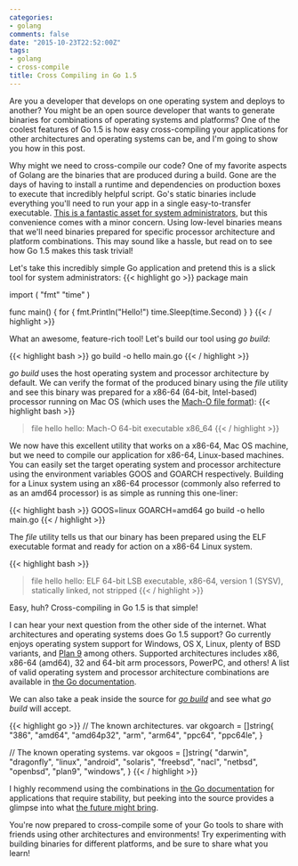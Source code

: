 ```yaml
---
categories: 
- golang
comments: false
date: "2015-10-23T22:52:00Z"
tags:
- golang
- cross-compile
title: Cross Compiling in Go 1.5
---
```


Are you a developer that develops on one operating system and deploys to another? You might be an open source developer that wants to generate binaries for combinations of operating systems and platforms? One of the coolest features of Go 1.5 is how easy cross-compiling your applications for other architectures and operating systems can be, and I'm going to show you how in this post.
<!--more-->

Why might we need to cross-compile our code? One of my favorite aspects of Golang are the  binaries that are produced during a build. Gone are the days of having to install a runtime and dependencies on production boxes to execute that incredibly helpful script. Go's static binaries include everything you'll need to run your app in a single easy-to-transfer executable. [This is a fantastic asset for system administrators,](http://www.youtube.com/watch?v=wyRbHhHFZh8) but this convenience comes with a minor concern. Using low-level binaries means that we'll need binaries prepared for specific processor architecture and platform combinations. This may sound like a hassle, but read on to see how Go 1.5 makes this task trivial!

Let's take this incredibly simple Go application and pretend this is a slick tool for system administrators:
{{< highlight go >}}
package main

import (
        "fmt"
        "time"
)

func main() {
        for {
                fmt.Println("Hello!")
                time.Sleep(time.Second)
        }
}
{{< / highlight >}}

What an awesome, feature-rich tool! Let's build our tool using *go build*:

{{< highlight bash >}}
go build -o hello main.go
{{< / highlight >}}

*go build* uses the host operating system and processor architecture by default. We can verify the format of the produced binary using the *file* utility and see this binary was prepared for a x86-64 (64-bit, Intel-based) processor running on Mac OS (which uses the [Mach-O file format](https://en.wikipedia.org/wiki/Mach-O)):
{{< highlight bash >}}
> file hello
hello: Mach-O 64-bit executable x86_64
{{< / highlight >}}

We now have this excellent utility that works on a x86-64, Mac OS machine, but we need to compile our application for x86-64, Linux-based machines. You can easily set the target operating system and processor architecture using the environment variables GOOS and GOARCH respectively. Building for a Linux system using an x86-64 processor (commonly also referred to as an amd64 processor) is as simple as running this one-liner:

{{< highlight bash >}}
GOOS=linux GOARCH=amd64 go build -o hello main.go
{{< / highlight >}}

The *file* utility tells us that our binary has been prepared using the ELF executable format and ready for action on a x86-64 Linux system.

{{< highlight bash >}}
> file hello
hello: ELF 64-bit LSB executable, x86-64, version 1 (SYSV), statically linked, not stripped
{{< / highlight >}}

Easy, huh? Cross-compiling in Go 1.5 is that simple!

I can hear your next question from the other side of the internet. What architectures and operating systems does Go 1.5 support? Go currently enjoys operating system support for Windows, OS X, Linux, plenty of BSD variants, and [Plan 9](https://en.wikipedia.org/wiki/Plan_9_from_Bell_Labs) among others. Supported architectures includes x86, x86-64 (amd64), 32 and 64-bit arm processors, PowerPC, and others! A list of valid operating system and processor architecture combinations are available in [the Go documentation](https://golang.org/doc/install/source).

We can also take a peak inside the source for [*go build*](https://github.com/golang/go/blob/master/src/cmd/dist/build.go) and see what *go build* will accept.

{{< highlight go >}}
// The known architectures.
var okgoarch = []string{
	"386",
	"amd64",
	"amd64p32",
	"arm",
	"arm64",
	"ppc64",
	"ppc64le",
}

// The known operating systems.
var okgoos = []string{
	"darwin",
	"dragonfly",
	"linux",
	"android",
	"solaris",
	"freebsd",
	"nacl",
	"netbsd",
	"openbsd",
	"plan9",
	"windows",
}
{{< / highlight >}}

I highly recommend using the combinations in [the Go documentation](https://golang.org/doc/install/source) for applications that require stability, but peeking into the source provides a glimpse into what [the future might bring](https://github.com/golang/mobile).

You're now prepared to cross-compile some of your Go tools to share with friends using other architectures and environments! Try experimenting with building binaries for different platforms, and be sure to share what you learn!
